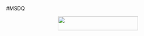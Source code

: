 #MSDQ

<p align="center"><a href="https://dashboard.heroku.com/new?template=https://github.com/MS-DZULQURNAIN/string"> <img src="https://img.shields.io/badge/Deploy%20On%20Heroku-black?style=for-the-badge&logo=heroku" width="220" height="38.45"/></a></p>

